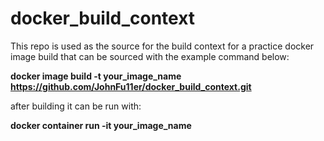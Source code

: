 # docker_build_context

This repo is used as the source for the build context for a practice docker image build that
can be sourced with the example command below:

<b>docker image build -t your_image_name https://github.com/JohnFu11er/docker_build_context.git</b>


after building it can be run with:

<b>docker container run -it your_image_name</b>
